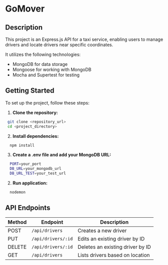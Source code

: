 # GoMover

## Description

This project is an Express.js API for a taxi service, enabling users to manage drivers and locate drivers near specific coordinates.

It utilizes the following technologies:

- MongoDB for data storage
- Mongoose for working with MongoDB
- Mocha and Supertest for testing

## Getting Started

To set up the project, follow these steps:

1. **Clone the repository:**

```sh
 git clone <repository_url>
 cd <project_directory>
```

2. **Install dependencies:**

```sh
  npm install
```

3. **Create a .env file and add your MongoDB URL:**

```sh
  PORT=your_port
  DB_URL=your_mongodb_url
  DB_URL_TEST=your_test_url
```

2. **Run application:**

```sh
  nodemon
```

## API Endpoints

| Method | Endpoint           | Description                      |
| ------ | ------------------ | -------------------------------- |
| POST   | `/api/drivers`     | Creates a new driver             |
| PUT    | `/api/drivers/:id` | Edits an existing driver by ID   |
| DELETE | `/api/drivers/:id` | Deletes an existing driver by ID |
| GET    | `/api/drivers`     | Lists drivers based on location  |
